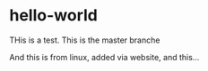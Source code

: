 # hello-world

THis is a test. This is the master branche

And this is from linux, added via website, and this...

